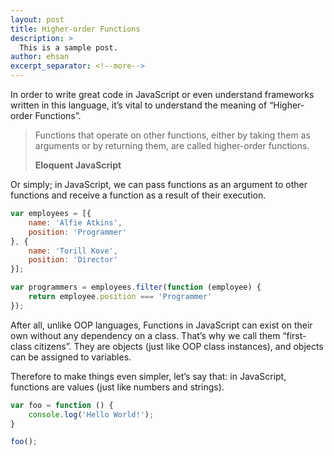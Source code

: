 ```yaml
---
layout: post
title: Higher-order Functions
description: >
  This is a sample post.
author: ehsan
excerpt_separator: <!--more-->
---
```


In order to write great code in JavaScript or even understand frameworks written in this language, it’s vital to understand the meaning of “Higher-order Functions”.

> Functions that operate on other functions, either by taking them as
> arguments or by returning them, are called higher-order functions.
> 
> **Eloquent JavaScript**
<!--more-->
Or simply; in JavaScript, we can pass functions as an argument to other functions and receive a function as a result of their execution.

```javascript
var employees = [{
    name: 'Alfie Atkins',
    position: 'Programmer'
}, {
    name: 'Torill Kove',
    position: 'Director'
}];

var programmers = employees.filter(function (employee) {
    return employee.position === 'Programmer'
});
```
After all, unlike OOP languages, Functions in JavaScript can exist on their own without any dependency on a class. That’s why we call them “first-class citizens”. They are objects (just like OOP class instances), and objects can be assigned to variables.

Therefore to make things even simpler, let’s say that: in JavaScript, functions are values (just like numbers and strings).

```javascript
var foo = function () {
    console.log('Hello World!');
}

foo();
```
